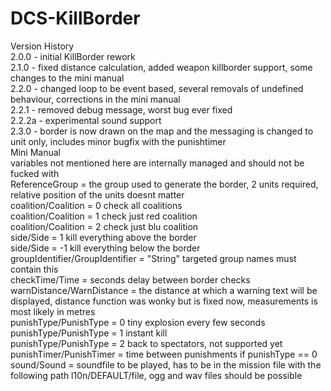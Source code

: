 # DCS-KillBorder
Version History \
2.0.0 - initial KillBorder rework \
2.1.0 - fixed distance calculation, added weapon killborder support, some changes to the mini manual \
2.2.0 - changed loop to be event based, several removals of undefined behaviour, corrections in the mini manual \
2.2.1 - removed debug message, worst bug ever fixed \
2.2.2a - experimental sound support \
2.3.0 - border is now drawn on the map and the messaging is changed to unit only, includes minor bugfix with the punishtimer
\
Mini Manual \
variables not mentioned here are internally managed and should not be fucked with \
ReferenceGroup = the group used to generate the border, 2 units required, relative position of the units doesnt matter \
coalition/Coalition = 0 check all coalitions \
coalition/Coalition = 1 check just red coalition \
coalition/Coalition = 2 check just blu coalition \
side/Side = 1 kill everything above the border \
side/Side = -1 kill everything below the border \
groupIdentifier/GroupIdentifier = "String" targeted group names must contain this \
checkTime/Time = seconds delay between border checks \
warnDistance/WarnDistance = the distance at which a warning text will be displayed, distance function was wonky but is fixed now, measurements is most likely in metres \
punishType/PunishType = 0 tiny explosion every few seconds \
punishType/PunishType = 1 instant kill \
punishType/PunishType = 2 back to spectators, not supported yet \
punishTimer/PunishTimer = time between punishments if punishType == 0 \
sound/Sound = soundfile to be played, has to be in the mission file with the following path l10n/DEFAULT/file, ogg and wav files should be possible
